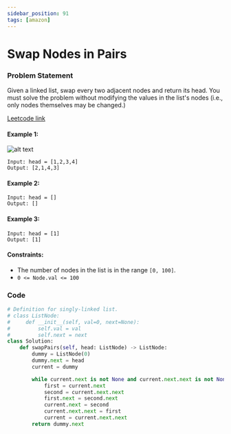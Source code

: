 ```yaml
---
sidebar_position: 91
tags: [amazon]
---
```


# Swap Nodes in Pairs

### Problem Statement

Given a linked list, swap every two adjacent nodes and return its head. You must solve the problem without modifying the values in the list's nodes (i.e., only nodes themselves may be changed.)

[Leetcode link](https://leetcode.com/problems/swap-nodes-in-pairs)

#### Example 1:

![alt text](https://assets.leetcode.com/uploads/2020/10/03/swap_ex1.jpg)

```
Input: head = [1,2,3,4]
Output: [2,1,4,3]
```

#### Example 2:

```
Input: head = []
Output: []
```

#### Example 3:

```
Input: head = [1]
Output: [1]
```

#### Constraints:

- The number of nodes in the list is in the range `[0, 100]`.
- `0 <= Node.val <= 100`

### Code

```python title="Python Code"
# Definition for singly-linked list.
# class ListNode:
#     def __init__(self, val=0, next=None):
#         self.val = val
#         self.next = next
class Solution:
    def swapPairs(self, head: ListNode) -> ListNode:
        dummy = ListNode(0)
        dummy.next = head
        current = dummy

        while current.next is not None and current.next.next is not None:
            first = current.next
            second = current.next.next
            first.next = second.next
            current.next = second
            current.next.next = first
            current = current.next.next
        return dummy.next
```

